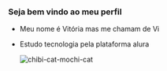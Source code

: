### Seja bem vindo ao meu perfil

- Meu nome é Vitória mas me chamam de Vi
- Estudo tecnologia pela plataforma alura

  ![chibi-cat-mochi-cat](https://github.com/vitoriainamorato/vitoriainamorato/assets/169840394/cf4089ca-6473-4266-afca-a01a067889c9)
